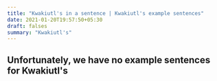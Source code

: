 ```yaml
---
title: "Kwakiutl's in a sentence | Kwakiutl's example sentences"
date: 2021-01-20T19:57:50+05:30
draft: falses
summary: "Kwakiutl's"
---
```

## Unfortunately, we have no example sentences for Kwakiutl's                 
